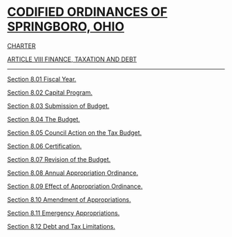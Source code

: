 [CODIFIED ORDINANCES OF SPRINGBORO, OHIO](index.html)
=====================================================

[CHARTER](1289a412.html)

[ARTICLE VIII FINANCE, TAXATION AND DEBT](1400a412.html)

* * * * *

[Section 8.01 Fiscal Year.](1402a412.html)

[Section 8.02 Capital Program.](1406a412.html)

[Section 8.03 Submission of Budget.](1412a412.html)

[Section 8.04 The Budget.](1416a412.html)

[Section 8.05 Council Action on the Tax Budget.](141aa412.html)

[Section 8.06 Certification.](1424a412.html)

[Section 8.07 Revision of the Budget.](1428a412.html)

[Section 8.08 Annual Appropriation Ordinance.](142ca412.html)

[Section 8.09 Effect of Appropriation Ordinance.](1430a412.html)

[Section 8.10 Amendment of Appropriations.](1434a412.html)

[Section 8.11 Emergency Appropriations.](1439a412.html)

[Section 8.12 Debt and Tax Limitations.](143da412.html)
